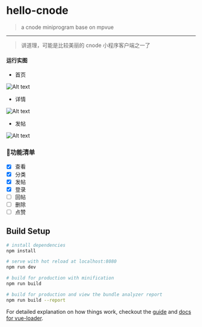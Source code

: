 # hello-cnode

> a cnode miniprogram base on mpvue


---

> 讲道理，可能是比较美丽的 cnode 小程序客户端之一了

#### 运行实图
- 首页

![Alt text](/snapshot/IMG_2201.png)

- 详情

![Alt text](/snapshot/IMG_2202.PNG)

- 发帖

![Alt text](/snapshot/IMG_2203.PNG)

### 功能清单

- [x] 查看
- [x] 分类
- [x] 发帖
- [x] 登录
- [ ] 回帖
- [ ] 删除
- [ ] 点赞

## Build Setup

``` bash
# install dependencies
npm install

# serve with hot reload at localhost:8080
npm run dev

# build for production with minification
npm run build

# build for production and view the bundle analyzer report
npm run build --report
```

For detailed explanation on how things work, checkout the [guide](http://vuejs-templates.github.io/webpack/) and [docs for vue-loader](http://vuejs.github.io/vue-loader).

